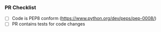 ### PR Checklist 

- [ ] Code is PEP8 conform (https://www.python.org/dev/peps/pep-0008/)
- [ ] PR contains tests for code changes
